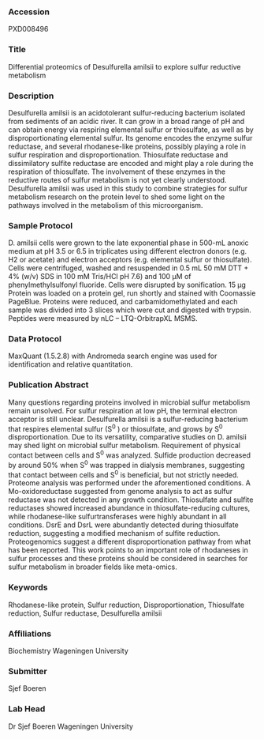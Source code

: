 ### Accession
PXD008496

### Title
Differential proteomics of Desulfurella amilsii to explore sulfur reductive metabolism

### Description
Desulfurella amilsii is an acidotolerant sulfur-reducing bacterium isolated from sediments of an acidic river. It can grow in a broad range of pH and can obtain energy via respiring elemental sulfur or thiosulfate, as well as by disproportionating elemental sulfur. Its genome encodes the enzyme sulfur reductase, and several rhodanese-like proteins, possibly playing a role in sulfur respiration and disproportionation. Thiosulfate reductase and dissimilatory sulfite reductase are encoded and might play a role during the respiration of thiosulfate. The involvement of these enzymes in the reductive routes of sulfur metabolism is not yet clearly understood. Desulfurella amilsii was used in this study to combine strategies for sulfur metabolism research on the protein level to shed some light on the pathways involved in the metabolism of this microorganism.

### Sample Protocol
D. amilsii cells were grown to the late exponential phase in 500-mL anoxic medium at pH 3.5 or 6.5 in triplicates using different electron donors (e.g. H2  or acetate) and electron acceptors (e.g. elemental sulfur or thiosulfate). Cells were centrifuged, washed and resuspended in 0.5 mL 50 mM DTT + 4% (w/v) SDS in 100 mM Tris/HCl pH 7.6) and 100 µM of phenylmethylsulfonyl fluoride. Cells were disrupted by sonification. 15 µg Protein was loaded on a protein gel, run shortly and stained with Coomassie PageBlue. Proteins were reduced, and carbamidomethylated and each sample was divided into 3 slices which were cut and digested with trypsin. Peptides were measured by nLC – LTQ-OrbitrapXL MSMS.

### Data Protocol
MaxQuant (1.5.2.8) with Andromeda search engine was used for identification and relative quantitation.

### Publication Abstract
Many questions regarding proteins involved in microbial sulfur metabolism remain unsolved. For sulfur respiration at low pH, the terminal electron acceptor is still unclear. Desulfurella amilsii is a sulfur-reducing bacterium that respires elemental sulfur (S<sup>0</sup> ) or thiosulfate, and grows by S<sup>0</sup> disproportionation. Due to its versatility, comparative studies on D. amilsii may shed light on microbial sulfur metabolism. Requirement of physical contact between cells and S<sup>0</sup> was analyzed. Sulfide production decreased by around 50% when S<sup>0</sup> was trapped in dialysis membranes, suggesting that contact between cells and S<sup>0</sup> is beneficial, but not strictly needed. Proteome analysis was performed under the aforementioned conditions. A Mo-oxidoreductase suggested from genome analysis to act as sulfur reductase was not detected in any growth condition. Thiosulfate and sulfite reductases showed increased abundance in thiosulfate-reducing cultures, while rhodanese-like sulfurtransferases were highly abundant in all conditions. DsrE and DsrL were abundantly detected during thiosulfate reduction, suggesting a modified mechanism of sulfite reduction. Proteogenomics suggest a different disproportionation pathway from what has been reported. This work points to an important role of rhodaneses in sulfur processes and these proteins should be considered in searches for sulfur metabolism in broader fields like meta-omics.

### Keywords
Rhodanese-like protein, Sulfur reduction, Disproportionation, Thiosulfate reduction, Sulfur reductase, Desulfurella amilsii

### Affiliations
Biochemistry
Wageningen University

### Submitter
Sjef Boeren

### Lab Head
Dr Sjef Boeren
Wageningen University


